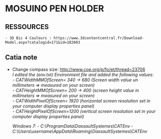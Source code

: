 # MOSUINO PEN HOLDER

## RESSOURCES
    - 3D Bic 4 Couleurs : https://www.3dcontentcentral.fr/Download-Model.aspx?catalogid=171&id=182603

## Catia note
 - Change compass size: http://www.coe.org/p/fo/et/thread=23706  
    <em>
    I edited the (env.txt) Environment file and added the following values:  
        - CATWidthMMOfScreen= 340  -> 680         (Screen width value un millimeters => measured on your screen)  
        - CATHeightMMOfScreen= 200  -> 400        (screen height value in millimeters => measured on your screen)  
        - CATWidthPixelOfScreen= 1920      (horizontal screen resolution set in your computer display properties panel)  
        - CATHeightPixelOfScreen=1200      (vertical screen resolution set in your computer display properties panel)

    Windows 7:
        - C:\ProgramData\DassaultSystemes\CATEnv
        - C:\Users\username\AppData\Roaming\DassaultSystemes\CATEnv
    </em>